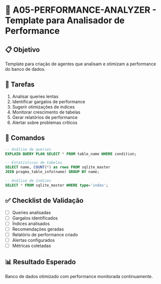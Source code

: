 # 🤖 A05-PERFORMANCE-ANALYZER - Template para Analisador de Performance

## 📋 Objetivo

Template para criação de agentes que analisam e otimizam a performance do banco de dados.

## 🎯 Tarefas

1. Analisar queries lentas
2. Identificar gargalos de performance
3. Sugerir otimizações de índices
4. Monitorar crescimento de tabelas
5. Gerar relatórios de performance
6. Alertar sobre problemas críticos

## 🔧 Comandos

```sql
-- Análise de queries
EXPLAIN QUERY PLAN SELECT * FROM table_name WHERE condition;

-- Estatísticas de tabelas
SELECT name, COUNT(*) as rows FROM sqlite_master 
JOIN pragma_table_info(name) GROUP BY name;

-- Análise de índices
SELECT * FROM sqlite_master WHERE type='index';
```

## ✅ Checklist de Validação

- [ ] Queries analisadas
- [ ] Gargalos identificados
- [ ] Índices analisados
- [ ] Recomendações geradas
- [ ] Relatório de performance criado
- [ ] Alertas configurados
- [ ] Métricas coletadas

## 📊 Resultado Esperado

Banco de dados otimizado com performance monitorada continuamente.